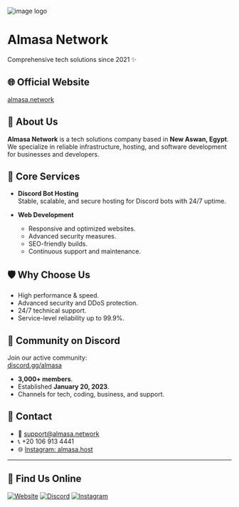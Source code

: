![image logo](https://github.com/Almasa-Network/.github/logo.png)
# Almasa Network

Comprehensive tech solutions since 2021 ✨

## 🌐 Official Website
[almasa.network](https://almasa.network)

## 🏢 About Us
**Almasa Network** is a tech solutions company based in **New Aswan, Egypt**.  
We specialize in reliable infrastructure, hosting, and software development for businesses and developers.

## 🚀 Core Services
- **Discord Bot Hosting**  
  Stable, scalable, and secure hosting for Discord bots with 24/7 uptime.

- **Web Development**  
  - Responsive and optimized websites.  
  - Advanced security measures.  
  - SEO-friendly builds.  
  - Continuous support and maintenance.  

## 🛡️ Why Choose Us
- High performance & speed.  
- Advanced security and DDoS protection.  
- 24/7 technical support.  
- Service-level reliability up to 99.9%.  

## 💬 Community on Discord
Join our active community:  
[discord.gg/almasa](https://discord.gg/almasa)

- **3,000+ members**.  
- Established **January 20, 2023**.  
- Channels for tech, coding, business, and support.  

## 📱 Contact
- 📧 support@almasa.network  
- 📞 +20 106 913 4441  
- 🌐 [Instagram: almasa.host](https://www.instagram.com/almasa.host/)  

---

## 🔗 Find Us Online

[![Website](https://img.shields.io/badge/Website-almasa.network-blue?style=for-the-badge&logo=google-chrome)](https://almasa.network)
[![Discord](https://img.shields.io/badge/Discord-Join%20Server-5865F2?style=for-the-badge&logo=discord&logoColor=white)](https://discord.gg/almasa)
[![Instagram](https://img.shields.io/badge/Instagram-almasa.host-E4405F?style=for-the-badge&logo=instagram&logoColor=white)](https://www.instagram.com/almasa.host/)
